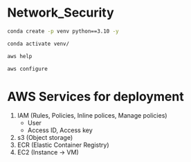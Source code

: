 # Network_Security

```bash
conda create -p venv python==3.10 -y
```

```bash
conda activate venv/
```

```bash
aws help
```

```bash
aws configure
```

# AWS Services for deployment
1. IAM (Rules, Policies, Inline polices, Manage policies)
    - User
    - Access ID, Access key
2. s3 (Object storage)
3. ECR (Elastic Container Registry)
4. EC2 (Instance -> VM)